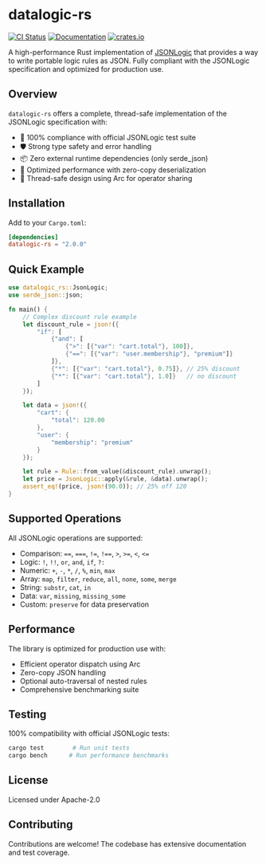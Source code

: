 # datalogic-rs

[![CI Status](https://github.com/codetiger/datalogic-rs/actions/workflows/crate-publish.yml/badge.svg)](https://github.com/codetiger/datalogic-rs/actions?query=crate-publish)
[![Documentation](https://docs.rs/datalogic-rs/badge.svg)](https://docs.rs/datalogic-rs)
[![crates.io](https://img.shields.io/crates/v/datalogic-rs.svg)](https://crates.io/crates/datalogic-rs)

A high-performance Rust implementation of [JSONLogic](http://jsonlogic.com) that provides a way to write portable logic rules as JSON. Fully compliant with the JSONLogic specification and optimized for production use.

## Overview

`datalogic-rs` offers a complete, thread-safe implementation of the JSONLogic specification with:

- 💯 100% compliance with official JSONLogic test suite
- 🛡️ Strong type safety and error handling
- 📦 Zero external runtime dependencies (only serde_json)
- 🚀 Optimized performance with zero-copy deserialization
- 🧵 Thread-safe design using Arc for operator sharing

## Installation

Add to your `Cargo.toml`:

```toml
[dependencies]
datalogic-rs = "2.0.0"
```

## Quick Example

```rust
use datalogic_rs::JsonLogic;
use serde_json::json;

fn main() {
    // Complex discount rule example
    let discount_rule = json!({
        "if": [
            {"and": [
                {">": [{"var": "cart.total"}, 100]},
                {"==": [{"var": "user.membership"}, "premium"]}
            ]},
            {"*": [{"var": "cart.total"}, 0.75]}, // 25% discount
            {"*": [{"var": "cart.total"}, 1.0]}   // no discount
        ]
    });

    let data = json!({
        "cart": {
            "total": 120.00
        },
        "user": {
            "membership": "premium"
        }
    });

    let rule = Rule::from_value(&discount_rule).unwrap();
    let price = JsonLogic::apply(&rule, &data).unwrap();
    assert_eq!(price, json!(90.0)); // 25% off 120
}
```

## Supported Operations

All JSONLogic operations are supported:

- Comparison: `==`, `===`, `!=`, `!==`, `>`, `>=`, `<`, `<=`
- Logic: `!`, `!!`, `or`, `and`, `if`, `?:`
- Numeric: `+`, `-`, `*`, `/`, `%`, `min`, `max`
- Array: `map`, `filter`, `reduce`, `all`, `none`, `some`, `merge`  
- String: `substr`, `cat`, `in`
- Data: `var`, `missing`, `missing_some`
- Custom: `preserve` for data preservation

## Performance

The library is optimized for production use with:

- Efficient operator dispatch using Arc
- Zero-copy JSON handling
- Optional auto-traversal of nested rules
- Comprehensive benchmarking suite

## Testing

100% compatibility with official JSONLogic tests:

```bash
cargo test        # Run unit tests
cargo bench      # Run performance benchmarks
```

## License

Licensed under Apache-2.0

## Contributing

Contributions are welcome! The codebase has extensive documentation and test coverage.